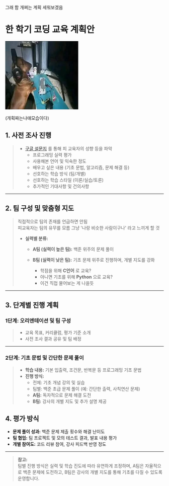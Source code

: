 그래 함 개쩌는 계획 세워보겠음
# 한 학기 코딩 교육 계획안

![Banner Image](/assets/posts/2025-02-04/pcdog.jpg)

(개획짜는나애모습이다)

 ## 1. 사전 조사 진행
> - [구글 설문지](https://docs.google.com/forms/d/e/1FAIpQLScbWsuHtoc6KFGUYp0mUl2kW2NpNSiWFhPxCUUs7EZd0ZnhLw/viewform?usp=dialog) 를 통해 피 교육자의 성향 등을 파악
>   - 프로그래밍 실력 평가
>   - 사용해본 언어 및 익숙한 정도
>   - 배우고 싶은 내용 (기초 문법, 알고리즘, 문제 해결 등)
>   - 선호하는 학습 방식 (팀/개별)
>   - 선호하는 학습 스타일 (이론/실습/토론)
>   - 추가적인 기대사항 및 건의사항

---

 ## 2. 팀 구성 및 맞춤형 지도
> 직접적으로 팀의 존재를 언급하면 안됨\
> 피교육자는 팀의 유무를 모름 그냥 '나랑 비슷한 사람이구나' 라고 느끼게 할 것
> - **실력별 분류:**  
>   - **A팀 (실력이 높은 팀):** 백준 위주의 문제 풀이
>
>   - **B팀 (실력이 낮은 팀):** 기초 문제 위주로 진행하며, 개별 지도를 강화  
>       - 학점을 위해 __C언어__ 로 교육?
>       - 아니면 기초를 위해 __Python__ 으로 교육?
>       - 이건 직접 물어보는 게 나을듯

---

## 3. 단계별 진행 계획

### 1단계: 오리엔테이션 및 팀 구성
> - 교육 목표, 커리큘럼, 평가 기준 소개
> - 사전 조사 결과 공유 및 팀 배정

---

### 2단계: 기초 문법 및 간단한 문제 풀이
> - **학습 내용:**
>   기본 입출력, 조건문, 반복문 등 프로그래밍 기초 문법
> - **진행 방식:**  
>   - 전체: 기초 개념 강의 및 실습  
>   - 팀별: 백준 초급 문제 풀이 (예: 간단한 출력, 사칙연산 문제)
>   - **A팀:** 독자적으로 문제 해결 도전  
>   - **B팀:** 강사의 개별 지도 및 추가 설명 제공

## 4. 평가 방식
- **문제 풀이 성과:** 백준 문제 제출 횟수와 해결 난이도
- **팀 협업:** 팀 프로젝트 및 모의 테스트 결과, 발표 내용 평가
- **개별 참여도:** 코드 리뷰 참여, 강사 피드백 반영 정도

---

> **참고:**  
> 팀별 진행 방식은 실력 및 학습 진도에 따라 유연하게 조정하며, A팀은 자율적으로 백준 문제에 도전하고, B팀은 강사의 개별 지도를 통해 기초를 다질 수 있도록 운영합니다.
